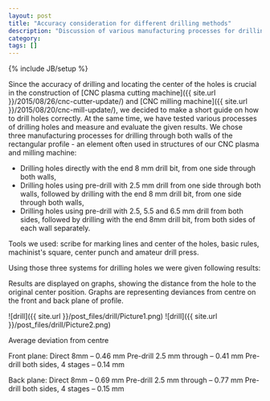 ```yaml
---
layout: post
title: "Accuracy consideration for different drilling methods"
description: "Discussion of various manufacturing processes for drilling and their accuracy."
category: 
tags: []
---
```

{% include JB/setup %}

Since the accuracy of drilling and locating the center of the holes is crucial in the construction of [CNC plasma cutting machine]({{ site.url }}/2015/08/26/cnc-cutter-update/) and [CNC milling machine]({{ site.url }}/2015/08/20/cnc-mill-update/), we decided to make a short guide on how to drill holes correctly. At the same time, we have tested various processes of drilling holes and measure and evaluate the given results.
We chose three manufacturing processes for drilling through both walls of the rectangular profile - an element often used in structures of our CNC plasma and milling machine:

 * Drilling holes directly with the end 8 mm drill bit, from one side through both walls,
 * Drilling holes using pre-drill with 2.5 mm drill from  one side through both walls, followed by drilling with the end 8 mm drill bit, from one side through both walls,
 * Drilling holes using pre-drill with  2.5, 5.5 and 6.5 mm drill from both sides, followed by drilling with the end 8mm drill bit, from both sides of each wall separately.

Tools we used: scribe for marking lines and center of the holes, basic rules, machinist's square, center punch and amateur drill press.

Using those three systems for drilling holes we were given following results:

Results are displayed on graphs, showing the distance from the hole to the original center position. Graphs are representing deviances from centre on the front and back plane of profile.

![drill]({{ site.url }}/post_files/drill/Picture1.png)
![drill]({{ site.url }}/post_files/drill/Picture2.png)

Average deviation from centre

Front plane:
Direct 8mm – 0.46 mm
Pre-drill 2.5 mm through – 0.41 mm
Pre-drill both sides, 4 stages – 0.14 mm

Back plane:
Direct 8mm – 0.69 mm
Pre-drill 2.5 mm through – 0.77 mm
Pre-drill both sides, 4 stages – 0.15 mm
